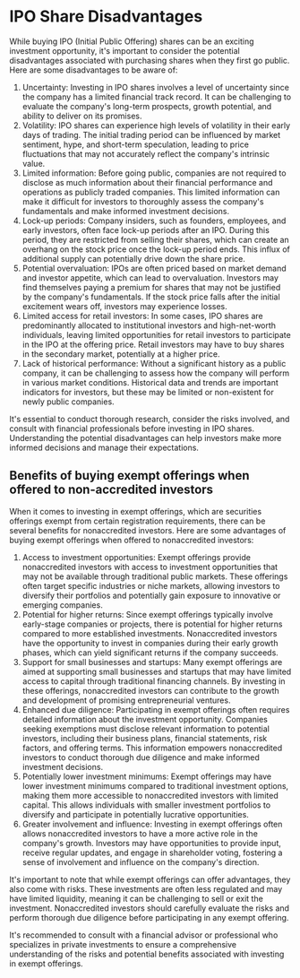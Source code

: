 # IPO Share Disadvantages

While buying IPO (Initial Public Offering) shares can be an exciting investment opportunity, it's important to consider the potential disadvantages associated with purchasing shares when they first go public. Here are some disadvantages to be aware of:

1. Uncertainty: Investing in IPO shares involves a level of uncertainty since the company has a limited financial track record. It can be challenging to evaluate the company's long-term prospects, growth potential, and ability to deliver on its promises.
2. Volatility: IPO shares can experience high levels of volatility in their early days of trading. The initial trading period can be influenced by market sentiment, hype, and short-term speculation, leading to price fluctuations that may not accurately reflect the company's intrinsic value.
3. Limited information: Before going public, companies are not required to disclose as much information about their financial performance and operations as publicly traded companies. This limited information can make it difficult for investors to thoroughly assess the company's fundamentals and make informed investment decisions.
4. Lock-up periods: Company insiders, such as founders, employees, and early investors, often face lock-up periods after an IPO. During this period, they are restricted from selling their shares, which can create an overhang on the stock price once the lock-up period ends. This influx of additional supply can potentially drive down the share price.
5. Potential overvaluation: IPOs are often priced based on market demand and investor appetite, which can lead to overvaluation. Investors may find themselves paying a premium for shares that may not be justified by the company's fundamentals. If the stock price falls after the initial excitement wears off, investors may experience losses.
6. Limited access for retail investors: In some cases, IPO shares are predominantly allocated to institutional investors and high-net-worth individuals, leaving limited opportunities for retail investors to participate in the IPO at the offering price. Retail investors may have to buy shares in the secondary market, potentially at a higher price.
7. Lack of historical performance: Without a significant history as a public company, it can be challenging to assess how the company will perform in various market conditions. Historical data and trends are important indicators for investors, but these may be limited or non-existent for newly public companies.

It's essential to conduct thorough research, consider the risks involved, and consult with financial professionals before investing in IPO shares. Understanding the potential disadvantages can help investors make more informed decisions and manage their expectations.

## Benefits of buying exempt offerings when offered to non-accredited investors

When it comes to investing in exempt offerings, which are securities offerings exempt from certain registration requirements, there can be several benefits for nonaccredited investors. Here are some advantages of buying exempt offerings when offered to nonaccredited investors:

1. Access to investment opportunities: Exempt offerings provide nonaccredited investors with access to investment opportunities that may not be available through traditional public markets. These offerings often target specific industries or niche markets, allowing investors to diversify their portfolios and potentially gain exposure to innovative or emerging companies.
2. Potential for higher returns: Since exempt offerings typically involve early-stage companies or projects, there is potential for higher returns compared to more established investments. Nonaccredited investors have the opportunity to invest in companies during their early growth phases, which can yield significant returns if the company succeeds.
3. Support for small businesses and startups: Many exempt offerings are aimed at supporting small businesses and startups that may have limited access to capital through traditional financing channels. By investing in these offerings, nonaccredited investors can contribute to the growth and development of promising entrepreneurial ventures.
4. Enhanced due diligence: Participating in exempt offerings often requires detailed information about the investment opportunity. Companies seeking exemptions must disclose relevant information to potential investors, including their business plans, financial statements, risk factors, and offering terms. This information empowers nonaccredited investors to conduct thorough due diligence and make informed investment decisions.
5. Potentially lower investment minimums: Exempt offerings may have lower investment minimums compared to traditional investment options, making them more accessible to nonaccredited investors with limited capital. This allows individuals with smaller investment portfolios to diversify and participate in potentially lucrative opportunities.
6. Greater involvement and influence: Investing in exempt offerings often allows nonaccredited investors to have a more active role in the company's growth. Investors may have opportunities to provide input, receive regular updates, and engage in shareholder voting, fostering a sense of involvement and influence on the company's direction.

It's important to note that while exempt offerings can offer advantages, they also come with risks. These investments are often less regulated and may have limited liquidity, meaning it can be challenging to sell or exit the investment. Nonaccredited investors should carefully evaluate the risks and perform thorough due diligence before participating in any exempt offering.

It's recommended to consult with a financial advisor or professional who specializes in private investments to ensure a comprehensive understanding of the risks and potential benefits associated with investing in exempt offerings.
